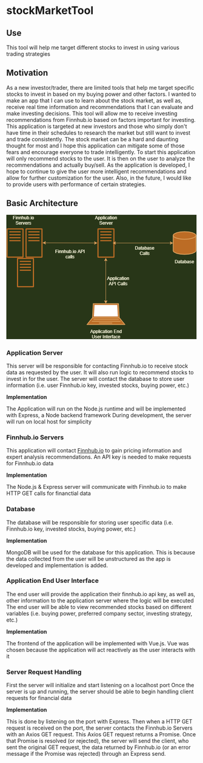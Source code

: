 # stockMarketTool

## Use
This tool will help me target different stocks to invest in using various trading strategies

## Motivation
As a new investor/trader, there are limited tools that help me target specific stocks to invest in based on my buying power and other factors. I wanted to make an app that I can use to learn about the stock market, as well as, receive real time information and recommendations that I can evaluate and make investing decisions. This tool will allow me to receive investing recommendations from Finnhub.io based on factors important for investing. This application is targeted at new investors and those who simply don't have time in their schedules to research the market but still want to invest and trade consistently. The stock market can be a hard and daunting thought for most and I hope this application can mitigate some of those fears and encourage everyone to trade intelligently. 
To start this application will only recommend stocks to the user. It is then on the user to analyze the recommendations and actually buy/sell. As the application is developed, I hope to continue to give the user more intelligent recommendations and allow for further customization for the user. Also, in the future, I would like to provide users with performance of certain strategies.

## Basic Architecture
![Basic Architecture](archDocs/basicArchDiagram.png)

### Application Server
This server will be responsible for contacting Finnhub.io to receive stock data as requested by the user.
It will also run logic to recommend stocks to invest in for the user.
The server will contact the database to store user information (i.e. user Finnhub.io key, invested stocks, buying power, etc.)

**Implementation**

The Application will run on the Node.js runtime and will be implemented with Express, a Node backend framework
During development, the server will run on local host for simplicity

### Finnhub.io Servers
This application will contact [Finnhub.io](finnhub.io) to gain pricing information and expert analysis recommendations.
An API key is needed to make requests for Finnhub.io data

**Implementation**

The Node.js & Express server will communicate with Finnhub.io to make HTTP GET calls for financtial data

### Database
The database will be responsible for storing user specific data (i.e. Finnhub.io key, invested stocks, buying power, etc.)

**Implementation**

MongoDB will be used for the database for this application. This is because the data collected from the user will be unstructured as the app is developed and implementation is added.

### Application End User Interface
The end user will provide the application their finnhub.io api key, as well as, other information to the application server where the logic will be executed
The end user will be able to view recommended stocks based on different variables (i.e. buying power, preferred company sector, investing strategy, etc.)

**Implementation**

The frontend of the application will be implemented with Vue.js. Vue was chosen because the application will act reactively as the user interacts with it

### Server Request Handling
First the server will initialize and start listening on a localhost port
Once the server is up and running, the server should be able to begin handling client requests for financial data

**Implementation**

This is done by listening on the port with Express. Then when a HTTP GET request is received on the port, the server contacts the Finnhub.io Servers with an Axios GET request. This Axios GET request returns a Promise. Once that Promise is resolved (or rejected), the server will send the client, who sent the original GET request, the data returned by Finnhub.io (or an error message if the Promise was rejected) through an Express send.


